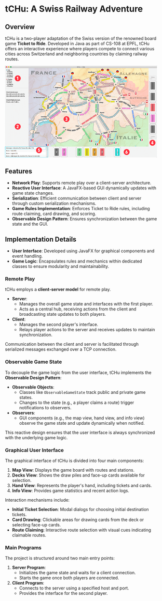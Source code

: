 # tCHu: A Swiss Railway Adventure

## Overview

tCHu is a two-player adaptation of the Swiss version of the renowned board game **Ticket to Ride**. Developed in Java as part of CS-108 at EPFL, tCHu offers an interactive experience where players compete to connect various cities across Switzerland and neighboring countries by claiming railway routes.

![tCHu Game Board](tchu-game-window.png "tCHu Board Screenshot")
## Features

- **Network Play**: Supports remote play over a client-server architecture.
- **Reactive User Interface**: A JavaFX-based GUI dynamically updates with game state changes.
- **Serialization**: Efficient communication between client and server through custom serialization mechanisms.
- **Game Rules Implementation**: Enforces Ticket to Ride rules, including route claiming, card drawing, and scoring.
- **Observable Design Pattern**: Ensures synchronization between the game state and the GUI.

## Implementation Details

- **User Interface**: Developed using JavaFX for graphical components and event handling.
- **Game Logic**: Encapsulates rules and mechanics within dedicated classes to ensure modularity and maintainability.

### Remote Play

tCHu employs a **client-server model** for remote play.

- **Server**:
  - Manages the overall game state and interfaces with the first player.
  - Acts as a central hub, receiving actions from the client and broadcasting state updates to both players.
- **Client**:
  - Manages the second player's interface.
  - Relays player actions to the server and receives updates to maintain synchronization.

Communication between the client and server is facilitated through serialized messages exchanged over a TCP connection.

### Observable Game State

To decouple the game logic from the user interface, tCHu implements the **Observable Design Pattern**:

- **Observable Objects**:
  - Classes like `ObservableGameState` track public and private game states.
  - Changes to the state (e.g., a player claims a route) trigger notifications to observers.
- **Observers**:
  - GUI components (e.g., the map view, hand view, and info view) observe the game state and update dynamically when notified.

This reactive design ensures that the user interface is always synchronized with the underlying game logic.

### Graphical User Interface

The graphical interface of tCHu is divided into four main components:

1. **Map View**: Displays the game board with routes and stations.
2. **Decks View**: Shows the draw piles and face-up cards available for selection.
3. **Hand View**: Represents the player's hand, including tickets and cards.
4. **Info View**: Provides game statistics and recent action logs.

Interaction mechanisms include:

- **Initial Ticket Selection**: Modal dialogs for choosing initial destination tickets.
- **Card Drawing**: Clickable areas for drawing cards from the deck or selecting face-up cards.
- **Route Claiming**: Interactive route selection with visual cues indicating claimable routes.

### Main Programs

The project is structured around two main entry points:

1. **Server Program**:
   - Initializes the game state and waits for a client connection.
   - Starts the game once both players are connected.
2. **Client Program**:
   - Connects to the server using a specified host and port.
   - Provides the interface for the second player.